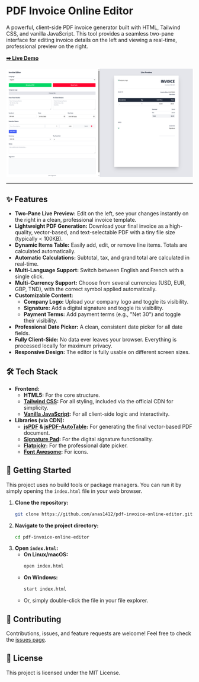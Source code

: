 # PDF Invoice Online Editor

A powerful, client-side PDF invoice generator built with HTML, Tailwind CSS, and vanilla JavaScript. This tool provides a seamless two-pane interface for editing invoice details on the left and viewing a real-time, professional preview on the right.

**[➡️ Live Demo](https://anas1412.github.io/pdf-invoice-online-editor/)**

![Screenshot of the PDF Invoice Editor](./SCREENSHOT.png)

---

## ✨ Features

-   **Two-Pane Live Preview:** Edit on the left, see your changes instantly on the right in a clean, professional invoice template.
-   **Lightweight PDF Generation:** Download your final invoice as a high-quality, vector-based, and text-selectable PDF with a tiny file size (typically < 100KB).
-   **Dynamic Items Table:** Easily add, edit, or remove line items. Totals are calculated automatically.
-   **Automatic Calculations:** Subtotal, tax, and grand total are calculated in real-time.
-   **Multi-Language Support:** Switch between English and French with a single click.
-   **Multi-Currency Support:** Choose from several currencies (USD, EUR, GBP, TND), with the correct symbol applied automatically.
-   **Customizable Content:**
    -   **Company Logo:** Upload your company logo and toggle its visibility.
    -   **Signature:** Add a digital signature and toggle its visibility.
    -   **Payment Terms:** Add payment terms (e.g., "Net 30") and toggle their visibility.
-   **Professional Date Picker:** A clean, consistent date picker for all date fields.
-   **Fully Client-Side:** No data ever leaves your browser. Everything is processed locally for maximum privacy.
-   **Responsive Design:** The editor is fully usable on different screen sizes.

## 🛠️ Tech Stack

-   **Frontend:**
    -   **HTML5:** For the core structure.
    -   **[Tailwind CSS](https://tailwindcss.com/):** For all styling, included via the official CDN for simplicity.
    -   **[Vanilla JavaScript](https://developer.mozilla.org/en-US/docs/Web/JavaScript):** For all client-side logic and interactivity.
-   **Libraries (via CDN):**
    -   **[jsPDF](https://github.com/parallax/jsPDF) & [jsPDF-AutoTable](https://github.com/simonbengtsson/jsPDF-AutoTable):** For generating the final vector-based PDF document.
    -   **[Signature Pad](https://github.com/szimek/signature_pad):** For the digital signature functionality.
    -   **[Flatpickr](https://flatpickr.js.org/):** For the professional date picker.
    -   **[Font Awesome](https://fontawesome.com/):** For icons.

## 🚀 Getting Started

This project uses no build tools or package managers. You can run it by simply opening the `index.html` file in your web browser.

1.  **Clone the repository:**
    ```bash
    git clone https://github.com/anas1412/pdf-invoice-online-editor.git
    ```
2.  **Navigate to the project directory:**
    ```bash
    cd pdf-invoice-online-editor
    ```
3.  **Open `index.html`:**
    -   **On Linux/macOS:**
        ```bash
        open index.html
        ```
    -   **On Windows:**
        ```bash
        start index.html
        ```
    -   Or, simply double-click the file in your file explorer.

## 🤝 Contributing

Contributions, issues, and feature requests are welcome! Feel free to check the [issues page](https://github.com/anas1412/pdf-invoice-online-editor/issues).

## 📝 License

This project is licensed under the MIT License.